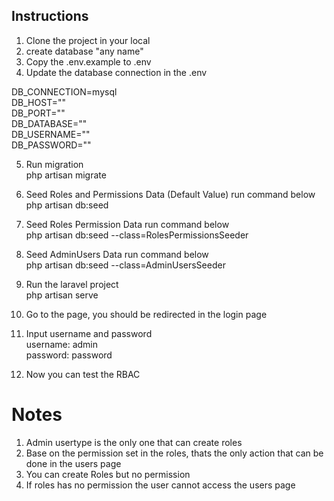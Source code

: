 ## Instructions
1. Clone the project in your local
2. create database "any name"
3. Copy the .env.example to .env
4. Update the database connection in the .env 

DB_CONNECTION=mysql <br />
DB_HOST="<database server name>" <br />
DB_PORT="<database port>" <br />
DB_DATABASE="<database name>" <br />
DB_USERNAME="<database username>" <br />
DB_PASSWORD="<database password>" <br />

5. Run migration <br />
php artisan migrate 

6. Seed Roles and Permissions Data (Default Value) run command below <br />
php artisan db:seed 

7. Seed Roles Permission Data run command below <br />
php artisan db:seed --class=RolesPermissionsSeeder 

8. Seed AdminUsers Data run command below <br />
php artisan db:seed --class=AdminUsersSeeder 

9. Run the laravel project <br />
php artisan serve

10. Go to the page, you should be redirected in the login page

11. Input username and password <br />
username: admin <br />
password: password <br />

12. Now you can test the RBAC
# Notes
1. Admin usertype is the only one that can create roles
2. Base on the permission set in the roles, thats the only action that can be done in the users page
3. You can create Roles but no permission
4. If roles has no permission the user cannot access the users page




